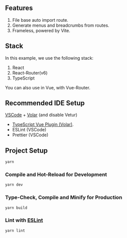 ## Features
1. File base auto import route.
2. Generate menus and breadcrumbs from routes.
3. Frameless, powered by Vite.

## Stack
In this example, we use the following stack:
1. React
2. React-Router(v6)
3. TypeScript

You can also use in Vue, with Vue-Router.

## Recommended IDE Setup

[VSCode](https://code.visualstudio.com/) + [Volar](https://marketplace.visualstudio.com/items?itemName=Vue.volar) (and
disable Vetur)

+ [TypeScript Vue Plugin (Volar)](https://marketplace.visualstudio.com/items?itemName=Vue.vscode-typescript-vue-plugin).
+ ESLint (VSCode)
+ Prettier (VSCode)

## Project Setup

```sh
yarn
```

### Compile and Hot-Reload for Development

```sh
yarn dev
```

### Type-Check, Compile and Minify for Production

```sh
yarn build
```

### Lint with [ESLint](https://eslint.org/)

```sh
yarn lint
```
